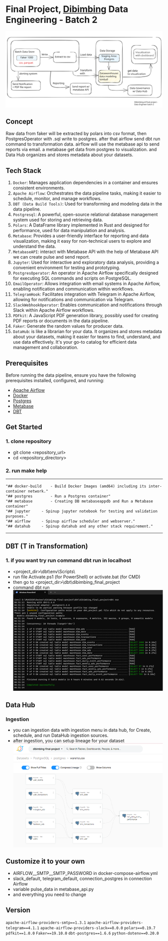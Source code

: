 # Final Project, [Dibimbing](https://dibimbing.id/) Data Engineering - Batch 2

![flow](flow.svg)
## Concept
Raw data from faker will be extracted by polars into csv format, then PostgresOperator with .sql write to postgres. after that airflow send dbt run command to transformation data. airflow will use the metabase api to send reports via email. a metabase get data from postgres to visualization. and Data Hub organizes and stores metadata about your datasets.

## Tech Stack
1. `Docker`: Manages application dependencies in a container and ensures consistent environments.
2. `Apache Airflow`: Orchestrates the data pipeline tasks, making it easier to schedule, monitor, and manage workflows.
3. `DBT (Data Build Tools)`: Used for transforming and modeling data in the data pipeline.
4. `Postgresql`: A powerful, open-source relational database management system used for storing and retrieving data.
5. `Polars`: A DataFrame library implemented in Rust and designed for performance, used for data manipulation and analysis.
6. `Metabase`: Provides a user-friendly interface for reporting and data visualization, making it easy for non-technical users to explore and understand the data.
7. `MetabaseAPI`: interact with Metabase API with the help of Metabase API we can create pulse and send report.
8. `Jupyter`: Used for interactive and exploratory data analysis, providing a convenient environment for testing and prototyping.
9. `PostgresOperator`: An operator in Apache Airflow specifically designed for executing SQL commands and scripts on PostgreSQL.
10. `EmailOperator`: Allows integration with email systems in Apache Airflow, enabling notification and communication within workflows.
11. `TelegramHook`: Facilitates integration with Telegram in Apache Airflow, allowing for notifications and communication via Telegram.
12. `SlackWebhookOperator`: Enables communication and notifications through Slack within Apache Airflow workflows.
13. `PDFkit`: A JavaScript PDF generation library, possibly used for creating PDF reports or documents in the data pipeline.
14. `Faker`: Generate the random values for producer data.
15. `DataHub`: is like a librarian for your data. It organizes and stores metadata about your datasets, making it easier for teams to find, understand, and use data effectively. It's your go-to catalog for efficient data management and collaboration.

## Prerequisites
Before running the data pipeline, ensure you have the following prerequisites installed, configured, and running:
- [Apache Airflow](https://airflow.apache.org/docs/apache-airflow/stable/start/index.html)
- [Docker](https://www.docker.com/)
- [Postgres](https://www.postgresql.org/)
- [Metabase](https://www.metabase.com/)
- [DBT](https://docs.getdbt.com/)

## Get Started
### 1. clone repository
- git clone <repository_url>
- cd <repository_directory>
### 2. run make help
---
```
"## docker-build	- Build Docker Images (amd64) including its inter-container network."
"## postgres		- Run a Postgres container"
"## metabase		- Creating DB metabaseappdb and Run a Metabase container"
"## jupyter		- Spinup jupyter notebook for testing and validation purposes."
"## airflow		- Spinup airflow scheduler and webserver."
"## datahub		- Spinup datahub and any other stack requirement."
```
---

## DBT (T in Transformation)
### 1. if you want try run command dbt run in localhost
- <project_dir>\dbt\env\Scripts\
- run file Activate.ps1 (for PowerShell) or activate.bat (for CMD)
- then go to <project_dir>\dbt\dibimbing_final_project
- command dbt run
![dbt_run](dbt_run.png)

## Data Hub
### Ingestion
- you can ingestion data with ingestion menu in data hub, for Create, schedule, and run DataHub ingestion sources.
- after ingestion, you can setup lineage for your dataset
![datahub](datahub.png)

## Customize it to your own
- AIRFLOW__SMTP__SMTP_PASSWORD in docker-compose-airflow.yml
- slack_default, telegram_default, connection_postgres in connection Airflow
- variable pulse_data in metabase_api.py
- and everything you need to change

## Version
`apache-airflow-providers-smtp==1.3.1`
`apache-airflow-providers-telegram==4.1.1`
`apache-airflow-providers-slack==8.0.0`
`polars==0.19.7`
`pdfkit==1.0.0`
`Faker==19.10.0`
`dbt-postgres==1.6.6`
`python-dotenv==0.20.0`
